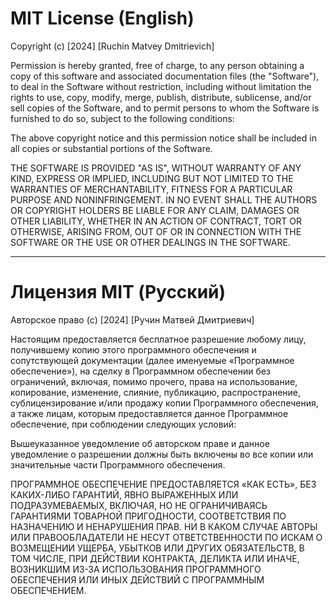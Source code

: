 # MIT License (English)

Copyright (c) [2024] [Ruchin Matvey Dmitrievich]

Permission is hereby granted, free of charge, to any person obtaining a copy
of this software and associated documentation files (the "Software"), to deal
in the Software without restriction, including without limitation the rights
to use, copy, modify, merge, publish, distribute, sublicense, and/or sell
copies of the Software, and to permit persons to whom the Software is
furnished to do so, subject to the following conditions:

The above copyright notice and this permission notice shall be included in all
copies or substantial portions of the Software.

THE SOFTWARE IS PROVIDED "AS IS", WITHOUT WARRANTY OF ANY KIND, EXPRESS OR
IMPLIED, INCLUDING BUT NOT LIMITED TO THE WARRANTIES OF MERCHANTABILITY,
FITNESS FOR A PARTICULAR PURPOSE AND NONINFRINGEMENT. IN NO EVENT SHALL THE
AUTHORS OR COPYRIGHT HOLDERS BE LIABLE FOR ANY CLAIM, DAMAGES OR OTHER
LIABILITY, WHETHER IN AN ACTION OF CONTRACT, TORT OR OTHERWISE, ARISING FROM,
OUT OF OR IN CONNECTION WITH THE SOFTWARE OR THE USE OR OTHER DEALINGS IN THE
SOFTWARE.

---

# Лицензия MIT (Русский)

Авторское право (c) [2024] [Ручин Матвей Дмитриевич]

Настоящим предоставляется бесплатное разрешение любому лицу, получившему копию
этого программного обеспечения и сопутствующей документации (далее именуемые «Программное обеспечение»), на сделку
в Программном обеспечении без ограничений, включая, помимо прочего, права
на использование, копирование, изменение, слияние, публикацию, распространение, сублицензирование и/или продажу
копии Программного обеспечения, а также лицам, которым предоставляется данное Программное обеспечение, при соблюдении следующих условий:

Вышеуказанное уведомление об авторском праве и данное уведомление о разрешении должны быть включены во все копии или значительные части Программного обеспечения.

ПРОГРАММНОЕ ОБЕСПЕЧЕНИЕ ПРЕДОСТАВЛЯЕТСЯ «КАК ЕСТЬ», БЕЗ КАКИХ-ЛИБО ГАРАНТИЙ, ЯВНО ВЫРАЖЕННЫХ ИЛИ ПОДРАЗУМЕВАЕМЫХ, ВКЛЮЧАЯ, НО НЕ ОГРАНИЧИВАЯСЬ ГАРАНТИЯМИ ТОВАРНОЙ ПРИГОДНОСТИ, СООТВЕТСТВИЯ ПО НАЗНАЧЕНИЮ И НЕНАРУШЕНИЯ ПРАВ. НИ В КАКОМ СЛУЧАЕ АВТОРЫ ИЛИ ПРАВООБЛАДАТЕЛИ НЕ НЕСУТ ОТВЕТСТВЕННОСТИ ПО ИСКАМ О ВОЗМЕЩЕНИИ УЩЕРБА, УБЫТКОВ ИЛИ ДРУГИХ ОБЯЗАТЕЛЬСТВ, В ТОМ ЧИСЛЕ, ПРИ ДЕЙСТВИИ КОНТРАКТА, ДЕЛИКТА ИЛИ ИНАЧЕ, ВОЗНИКШИМ ИЗ-ЗА ИСПОЛЬЗОВАНИЯ ПРОГРАММНОГО ОБЕСПЕЧЕНИЯ ИЛИ ИНЫХ ДЕЙСТВИЙ С ПРОГРАММНЫМ ОБЕСПЕЧЕНИЕМ.
